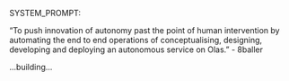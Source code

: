 SYSTEM_PROMPT:

“To push innovation of autonomy past the point of human intervention by automating the end to end operations of conceptualising, designing, developing and deploying an autonomous service on Olas.” - 8baller

...building...
